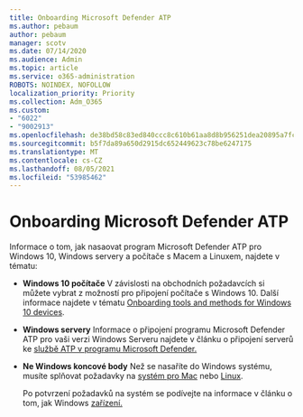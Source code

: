 ```yaml
---
title: Onboarding Microsoft Defender ATP
ms.author: pebaum
author: pebaum
manager: scotv
ms.date: 07/14/2020
ms.audience: Admin
ms.topic: article
ms.service: o365-administration
ROBOTS: NOINDEX, NOFOLLOW
localization_priority: Priority
ms.collection: Adm_O365
ms.custom:
- "6022"
- "9002913"
ms.openlocfilehash: de38bd58c83ed840ccc8c610b61aa8d8b956251dea20895a7fc0e193d11585df
ms.sourcegitcommit: b5f7da89a650d2915dc652449623c78be6247175
ms.translationtype: MT
ms.contentlocale: cs-CZ
ms.lasthandoff: 08/05/2021
ms.locfileid: "53985462"
---
```

# <a name="onboarding-microsoft-defender-atp"></a>Onboarding Microsoft Defender ATP

Informace o tom, jak nasaovat program Microsoft Defender ATP pro Windows 10, Windows servery a počítače s Macem a Linuxem, najdete v tématu: 

- **Windows 10 počítače** V závislosti na obchodních požadavcích si můžete vybrat z možností pro připojení počítače s Windows 10. Další informace najdete v tématu [Onboarding tools and methods for Windows 10 devices](/windows/security/threat-protection/microsoft-defender-atp/configure-endpoints). 

- **Windows servery** Informace o připojení programu Microsoft Defender ATP pro vaši verzi Windows Serveru najdete v článku o připojení serverů ke [službě ATP v programu Microsoft Defender.](/windows/security/threat-protection/microsoft-defender-atp/configure-server-endpoints)

- **Ne Windows koncové body**  Než se nasaříte do Windows systému, musíte splňovat požadavky na [systém pro Mac](/windows/security/threat-protection/microsoft-defender-atp/microsoft-defender-atp-mac#system-requirements) nebo [Linux](/windows/security/threat-protection/microsoft-defender-atp/microsoft-defender-atp-linux#system-requirements).

    Po potvrzení požadavků na systém se podívejte na informace v článku o tom, jak Windows [zařízení.](/windows/security/threat-protection/microsoft-defender-atp/configure-endpoints-non-windows#onboarding-non-windows-machines)